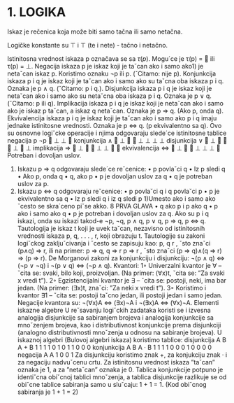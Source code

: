 # 1. LOGIKA

Iskaz je rečenica koja može biti samo tačna ili samo netačna.

Logičke konstante su $\top$ i $\top$ (te i nete) - tačno i netačno.

Istinitosna vrednost iskaza p označava se sa $\tau(p)$. Mogu´ce je τ(p) =  ili
τ(p) = ⊥.
Negacija iskaza p je iskaz koji je taˇcan ako i samo ako1) je netaˇcan iskaz p.
Koristimo oznaku ¬p ili p. (ˇCitamo: nije p).
Konjunkcija iskaza p i q je iskaz koji je taˇcan ako i samo ako su taˇcna oba
iskaza p i q. Oznaka je p ∧ q. (ˇCitamo: p i q.).
Disjunkcija iskaza p i q je iskaz koji je netaˇcan ako i samo ako su netaˇcna oba
iskaza p i q. Oznaka je p ∨ q. (ˇCitamo: p ili q).
Implikacija iskaza p i q je iskaz koji je netaˇcan ako i samo ako je iskaz p taˇcan,
a iskaz q netaˇcan. Oznaka je p ⇒ q. (Ako p, onda q).
Ekvivalencija iskaza p i q je iskaz koji je taˇcan ako i samo ako p i q imaju
jednake istinitosne vrednosti. Oznaka je p ⇔ q. (p ekvivalentno sa q).
Ovo su osnovne logiˇcke operacije i njima odgovaraju slede´ce istinitosne tablice
negacija
p ¬p
 ⊥
⊥ 
konjunkcija
∧  ⊥
  ⊥
⊥ ⊥ ⊥
disjunkcija
∨  ⊥
  
⊥  ⊥
implikacija
⇒  ⊥
  ⊥
⊥  
ekvivalencija
⇔  ⊥
  ⊥
⊥ ⊥ 
Potreban i dovoljan uslov.
1) Iskazu p ⇒ q odgovaraju slede´ce reˇcenice:
• p povlaˇci q
• Iz p sledi q
• Ako p, onda q
• q, ako p
• p je dovoljan uslov za q
• q je potreban uslov za p.
2) Iskazu p ⇔ q odgovaraju reˇcenice:
• p povlaˇci q i q povlaˇci p
• p je ekvivalentno sa q
• Iz p sledi q i iz q sledi p
1)Umesto ako i samo ako ˇcesto se skra´ceno piˇse akko.
8 PRVA GLAVA
• q ako p i p ako q
• p ako i samo ako q
• p je potreban i dovoljan uslov za q.
Ako su p i q iskazi, onda su iskazi takod-e ¬p, ¬q, p ∧ q, p ∨ q, p ⇒ q, p ⇔ q.
Tautologija je iskaz t koji je uvek taˇcan, nezavisno od istinitosnih vrednosti
iskaza p, q, . . . , r, koji obrazuju t.
Tautologije su zakoni logiˇckog zakljuˇcivanja i ˇcesto se zapisuju kao:
p, q
r
, ˇsto
znaˇci (p∧q) ⇒ r, ili na primer:
p ⇒ q, q ⇒ r
p ⇒ r
, ˇsto znaˇci (p ⇒ q)∧(q ⇒ r) ⇒ (p ⇒ r).
De Morganovi zakoni za konjunkciju i disjunkciju: ¬(p ∧ q) ⇔ (¬p ∨ ¬q) i
¬(p ∨ q) ⇔ (¬p ∧ q).
Kvantori:
1◦ Univerzalni kvantor je ∀ – ˇcita se: svaki, bilo koji, proizvoljan. (Na primer:
(∀x)t, ˇcita se: ”Za svaki x vredi t”).
2◦ Egzistencijalni kvantor je ∃ – ˇcita se: postoji, neki, ima bar jedan. (Na
primer: (∃x)t, znaˇci: ”Za neki x vredi t”).
3◦ Koristimo i kvantor ∃1 – ˇcita se: postoji taˇcno jedan, ili postoji jedan i samo
jedan.
Negacije kvantora su: ¬(∀x)A ⇔ (∃x)¬A i ¬(∃x)A ⇔ (∀x)¬A.
Elementi iskazne algebre
U reˇsavanju logiˇckih zadataka koristi se i izvesna analogija disjunkcije sa
sabiranjem brojeva i analogija konjunkcije sa mnoˇzenjem brojeva, kao i distributivnost
konjunkcije prema disjunkciji (analogno distributivnosti mnoˇzenja u odnosu
na sabiranje brojeva). U iskaznoj algebri (Bulovoj algebri iskaza) koristimo tablice:
disjunkcija
A B A + B
1 1 1
1 0 1
0 1 1
0 0 0
konjunkcija
A B A · B
1 1 1
1 0 0
0 1 0
0 0 0
negacija
A A
1 0
0 1
Za disjunkciju koristimo znak +, za konjukciju znak · i za negaciju nadvuˇcenu
crtu. Za istinitosnu vrednost iskaza ”taˇcan” oznaka je 1, a za ”netaˇcan” oznaka
je 0. Tablica konjunkcije potpuno je identiˇcna obiˇcnoj tablici mnoˇzenja, a tablica
disjunkcije razlikuje se od obiˇcne tablice sabiranja samo u sluˇcaju: 1 + 1 = 1. (Kod
obiˇcnog sabiranja je 1 + 1 = 2)